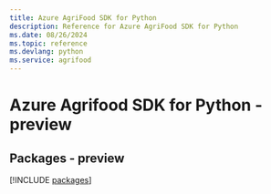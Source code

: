 ```yaml
---
title: Azure AgriFood SDK for Python
description: Reference for Azure AgriFood SDK for Python
ms.date: 08/26/2024
ms.topic: reference
ms.devlang: python
ms.service: agrifood
---
```

# Azure Agrifood SDK for Python - preview
## Packages - preview
[!INCLUDE [packages](agrifood-index.md)]